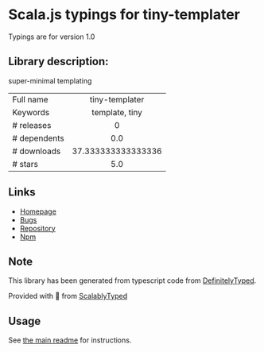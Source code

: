 
# Scala.js typings for tiny-templater

Typings are for version 1.0

## Library description:
super-minimal templating

|                    |                 |
| ------------------ | :-------------: |
| Full name          | tiny-templater |
| Keywords           | template, tiny |
| # releases         | 0 |
| # dependents       | 0.0 |
| # downloads        | 37.333333333333336 |
| # stars            | 5.0 |

## Links
- [Homepage](https://github.com/jarofghosts/tiny-templater#readme)
- [Bugs](https://github.com/jarofghosts/tiny-templater/issues)
- [Repository](https://github.com/jarofghosts/tiny-templater)
- [Npm](https://www.npmjs.com/package/tiny-templater)
    


## Note
This library has been generated from typescript code from [DefinitelyTyped](https://definitelytyped.org).

Provided with :purple_heart: from [ScalablyTyped](https://github.com/oyvindberg/ScalablyTyped)

## Usage
See [the main readme](../../readme.md) for instructions.


